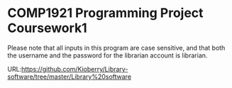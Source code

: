 # COMP1921 Programming Project Coursework1
Please note that all inputs in this program are case sensitive, and that both the username and
the password for the librarian account is librarian.


URL:https://github.com/Kioberry/Library-software/tree/master/Library%20software


